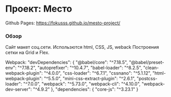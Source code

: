 # Проект: Место

Github Pages: https://fokusss.github.io/mesto-project/

### Обзор

Сайт макет соц.сети.
Использются html, CSS, JS, weback
Построения сетки на Grid и Flex.

Webpack:
"devDependencies": {
    "@babel/core": "^7.18.5",
    "@babel/preset-env": "^7.18.2",
    "autoprefixer": "^10.4.7",
    "babel-loader": "^8.2.5",
    "clean-webpack-plugin": "^4.0.0",
    "css-loader": "^6.7.1",
    "cssnano": "^5.1.12",
    "html-webpack-plugin": "^5.5.0",
    "mini-css-extract-plugin": "^2.6.1",
    "postcss-loader": "^7.0.0",
    "webpack": "^5.73.0",
    "webpack-cli": "^4.10.0",
    "webpack-dev-server": "^4.9.2"
  },
  "dependencies": {
    "core-js": "^3.23.1"
  }
